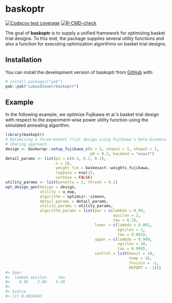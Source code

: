 
<!-- README.md is generated from README.Rmd. Please edit that file -->

# baskoptr

<!-- badges: start -->

[![Codecov test
coverage](https://codecov.io/gh/LukasDSauer/baskoptr/graph/badge.svg)](https://app.codecov.io/gh/LukasDSauer/baskoptr)
[![R-CMD-check](https://github.com/LukasDSauer/baskoptr/actions/workflows/R-CMD-check.yaml/badge.svg)](https://github.com/LukasDSauer/baskoptr/actions/workflows/R-CMD-check.yaml)
<!-- badges: end -->

The goal of **baskoptr** is to supply a unified framework for optimizing
basket trial designs. To this end, the package supplies several utility
functions and also a function for executing optimization algorithms on
basket trial designs.

## Installation

You can install the development version of baskoptr from
[GitHub](https://github.com/) with:

``` r
# install.packages("pak")
pak::pak("LukasDSauer/baskoptr")
```

## Example

In the following example, we optimize Fujikawa et al.’s basket trial
design with respect to the experiment-wise power utility function using
the simulated annealing algorithm.

``` r
library(baskoptr)
# Optimizing a three-basket trial design using Fujikawa's beta-binomial
# sharing approach
design <- baskwrap::setup_fujikawa_x(k = 3, shape1 = 1, shape2 = 1,
                                     p0 = 0.2, backend = "exact")
detail_params <- list(p1 = c(0.5, 0.2, 0.2),
                      n = 20,
                      weight_fun = baskexact::weights_fujikawa,
                      logbase = exp(1),
                      verbose = FALSE)
utility_params <- list(penalty = 1, thresh = 0.1)
opt_design_gen(design = design,
               utility = u_ewp,
               algorithm = optimizr::simann,
               detail_params = detail_params,
               utility_params = utility_params,
               algorithm_params = list(par = c(lambda = 0.99,
                                               epsilon = 2,
                                               tau = 0.5),
                                       lower = c(lambda = 0.001,
                                                 epsilon = 1,
                                                 tau = 0.001),
                                       upper = c(lambda = 0.999,
                                                 epsilon = 10,
                                                 tau = 0.999),
                                       control = list(maxit = 10,
                                                      temp = 10,
                                                      fnscale = -1,
                                                      REPORT = -1)))
#> $par
#>  lambda epsilon     tau 
#>    0.99    2.00    0.50 
#> 
#> $value
#> [1] 0.8036443
```
